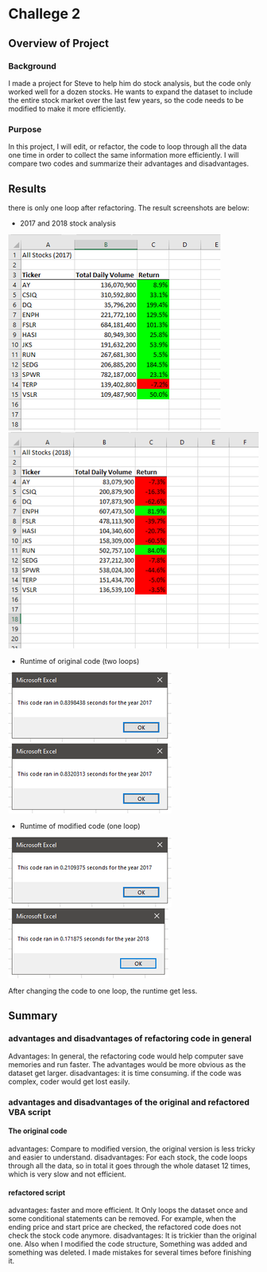 # Challege 2

## Overview of Project

### Background
I made a project for Steve to help him do stock analysis, but the code only worked well for a dozen stocks.
He wants to expand the dataset to include the entire stock market over the last few years, so the code needs to be modified to make it more efficiently.

### Purpose
In this project, I will edit, or refactor, the code to loop through all the data one time in order to collect the same information more efficiently.
I will compare two codes and summarize their advantages and disadvantages.

## Results

there is only one loop after refactoring. The result screenshots are below:
- 2017 and 2018 stock analysis

![2017 Stock Analysis](resources/2017.png)
![2018 stock Analysis](resources/2018.png)

- Runtime of original code (two loops)

![original 2017](resources/original_2017.png)
![original 2018](resources/original_2018.png)

- Runtime of modified code (one loop)

![runtime 2017](resources/VBA_Challenge_2017.png)
![runtime 2018](resources/VBA_Challenge_2018.png)

After changing the code to one loop, the runtime get less.

## Summary

### advantages and disadvantages of refactoring code in general
Advantages: In general, the refactoring code would help computer save memories and run faster. The advantages would be more obvious as the dataset get larger.
disadvantages: it is time consuming. if the code was complex, coder would get lost easily.

### advantages and disadvantages of the original and refactored VBA script
#### The original code
advantages: Compare to modified version, the original version is less tricky and easier to understand.
disadvantages: For each stock, the code loops through all the data, so in total it goes through the whole dataset 12 times, which is very slow and not efficient.

#### refactored script
advantages: faster and more efficient. It Only loops the dataset once and some conditional statements can be removed. For example, when the ending price and start price are checked, the refactored code does not check the stock code anymore.
disadvantages: It is trickier than the original one. Also when I modified the code structure, Something was added and something was deleted. I made mistakes for several times before finishing it.
